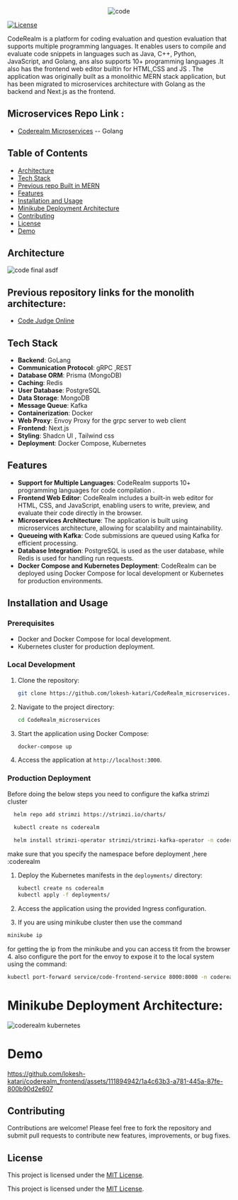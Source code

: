 <div align="center">
  <img src="https://github.com/lokesh-katari/CodeRealm_microservices/assets/111894942/ec05afd6-43b1-49c0-bb6c-ffb2e7e53d8c" alt="code" />
</div>

[![License](https://img.shields.io/badge/license-MIT-blue.svg)](https://opensource.org/licenses/MIT)

CodeRealm is a platform for coding evaluation and question evaluation that supports multiple programming languages. It enables users to compile and evaluate code snippets in languages such as Java, C++, Python, JavaScript, and Golang, ans also supports 10+ programming languages .It also has the frontend web editor builtin for HTML,CSS and JS . The application was originally built as a monolithic MERN stack application, but has been migrated to microservices architecture with Golang as the backend and Next.js as the frontend.

## Microservices Repo Link :
 - [Coderealm Microservices](https://github.com/lokesh-katari/Coderealm_microservices)  -- Golang

## Table of Contents

- [Architecture](#architecture)
- [Tech Stack](#tech-stack)
- [Previous repo Built in MERN](#previous-repository-links-for-the-monolith-architecture)
- [Features](#features)
- [Installation and Usage](#installation-and-usage)
- [Minikube Deployment Architecture](#minikube-deployment-architecture)
- [Contributing](#contributing)
- [License](#license)
- [Demo](#demo)


## Architecture
![code final asdf](https://github.com/lokesh-katari/CodeRealm_microservices/assets/111894942/793cb4f8-2f63-4219-a285-e4113e4af6a3)

## Previous repository links for the monolith architecture:
 - [Code Judge Online](https://github.com/lokesh-katari/Code-judge-Online)

## Tech Stack

- **Backend**: GoLang
- **Communication Protocol**: gRPC ,REST
- **Database ORM**: Prisma (MongoDB)
- **Caching**: Redis
- **User Database**: PostgreSQL
- **Data Storage**: MongoDB
- **Message Queue**: Kafka
- **Containerization**: Docker
- **Web Proxy**: Envoy Proxy for the grpc server to web client
- **Frontend**: Next.js
- **Styling**: Shadcn UI , Tailwind css
- **Deployment**: Docker Compose, Kubernetes


## Features

- **Support for Multiple Languages**: CodeRealm supports 10+ programming languages for code compilation .
- **Frontend Web Editor**: CodeRealm includes a built-in web editor for HTML, CSS, and JavaScript, enabling users to write, preview, and evaluate their code directly in the browser.
- **Microservices Architecture**: The application is built using microservices architecture, allowing for scalability and maintainability.
- **Queueing with Kafka**: Code submissions are queued using Kafka for efficient processing.
- **Database Integration**: PostgreSQL is used as the user database, while Redis is used for handling run requests.
- **Docker Compose and Kubernetes Deployment**: CodeRealm can be deployed using Docker Compose for local development or Kubernetes for production environments.

## Installation and Usage

### Prerequisites

- Docker and Docker Compose for local development.
- Kubernetes cluster for production deployment.


### Local Development

1. Clone the repository:

   ```bash
   git clone https://github.com/lokesh-katari/CodeRealm_microservices.git
   ```

2. Navigate to the project directory:

   ```bash
   cd CodeRealm_microservices
   ```

3. Start the application using Docker Compose:

   ```bash
   docker-compose up
   ```

4. Access the application at `http://localhost:3000`.

### Production Deployment
Before doing the below steps you need to configure the kafka strimzi cluster
  ```bash
    helm repo add strimzi https://strimzi.io/charts/

    kubectl create ns coderealm
    
    helm install strimzi-operator strimzi/strimzi-kafka-operator -n coderealm
  ```
make sure that you specify the namespace before deployment ,here :coderealm

1. Deploy the Kubernetes manifests in the `deployments/` directory:


   ```bash
   kubectl create ns coderealm 
   kubectl apply -f deployments/
   ```

2. Access the application using the provided Ingress configuration.
3. If you are using minikube cluster then use the command
  ```bash
  minikube ip
  ```
  for getting the ip from the minikube and you can access tit from the browser
4. also configure the port for the envoy to expose it to the local system using the command:
  ```bash
  kubectl port-forward service/code-frontend-service 8000:8000 -n coderealm

  ```
# Minikube Deployment Architecture:

![coderealm kubernetes](https://github.com/lokesh-katari/CodeRealm_microservices/assets/111894942/6073e1a4-dbb0-452a-bfe6-c0aef4d22708)

# Demo

https://github.com/lokesh-katari/coderealm_frontend/assets/111894942/1a4c63b3-a781-445a-87fe-800b90d2e607

## Contributing

Contributions are welcome! Please feel free to fork the repository and submit pull requests to contribute new features, improvements, or bug fixes.

## License

This project is licensed under the [MIT License](LICENSE).


This project is licensed under the [MIT License](LICENSE).



